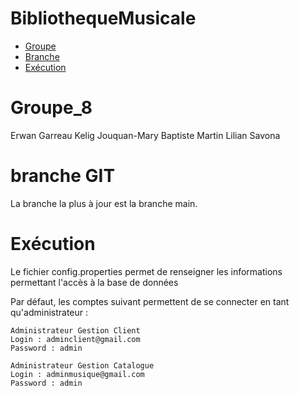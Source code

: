 # BibliothequeMusicale
* [Groupe](#Groupe_8)
* [Branche](#branche)
* [Exécution](#Exécution)

# Groupe_8
Erwan Garreau
Kelig Jouquan-Mary
Baptiste Martin
Lilian Savona

# branche GIT
La branche la plus à jour est la branche main.

# Exécution
Le fichier config.properties permet de renseigner les informations permettant l'accès à la base de données

Par défaut, les comptes suivant permettent de se connecter en tant qu'administrateur :
```
Administrateur Gestion Client
Login : adminclient@gmail.com
Password : admin

Administrateur Gestion Catalogue
Login : adminmusique@gmail.com
Password : admin
```

